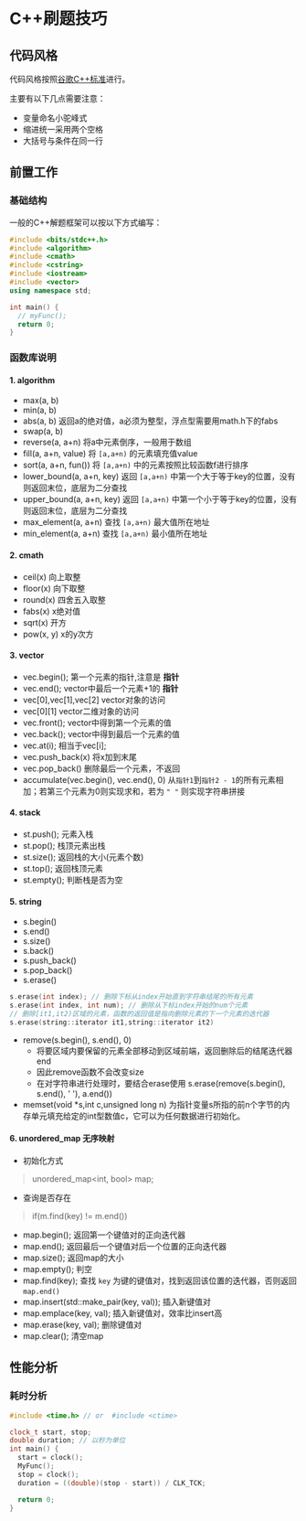 # C++刷题技巧

## 代码风格

代码风格按照[谷歌C++标准](https://zh-google-styleguide.readthedocs.io/en/latest/google-cpp-styleguide/formatting)进行。

主要有以下几点需要注意：

 - 变量命名小驼峰式
 - 缩进统一采用两个空格
 - 大括号与条件在同一行

## 前置工作

### 基础结构

一般的C++解题框架可以按以下方式编写：

```C++
#include <bits/stdc++.h>
#include <algorithm>
#include <cmath>
#include <cstring>
#include <iostream>
#include <vector>
using namespace std;

int main() {
  // myFunc();
  return 0;
}
```

### 函数库说明

#### 1. algorithm
 - max(a, b)
 - min(a, b)
 - abs(a, b) 返回a的绝对值，a必须为整型，浮点型需要用math.h下的fabs
 - swap(a, b)
 - reverse(a, a+n) 将a中元素倒序，一般用于数组
 - fill(a, a+n, value) 将 `[a,a+n)` 的元素填充值value
 - sort(a, a+n, fun()) 将 `[a,a+n)` 中的元素按照比较函数f进行排序
 - lower_bound(a, a+n, key) 返回 `[a,a+n)` 中第一个大于等于key的位置，没有则返回末位，底层为二分查找
 - upper_bound(a, a+n, key) 返回 `[a,a+n)` 中第一个小于等于key的位置，没有则返回末位，底层为二分查找
 - max_element(a, a+n) 查找 `[a,a+n)` 最大值所在地址
 - min_element(a, a+n) 查找 `[a,a+n)` 最小值所在地址

#### 2. cmath
 - ceil(x) 向上取整
 - floor(x) 向下取整
 - round(x) 四舍五入取整
 - fabs(x) x绝对值
 - sqrt(x) 开方
 - pow(x, y) x的y次方

#### 3. vector
 - vec.begin(); 第一个元素的指针,注意是 **指针**
 - vec.end(); vector中最后一个元素+1的 **指针**
 - vec[0],vec[1],vec[2] vector对象的访问
 - vec[0][1] vector二维对象的访问
 - vec.front(); vector中得到第一个元素的值
 - vec.back(); vector中得到最后一个元素的值
 - vec.at(i); 相当于vec[i];
 - vec.push_back(x) 将x加到末尾
 - vec.pop_back() 删除最后一个元素，不返回
 - accumulate(vec.begin(), vec.end(), 0) 从`指针1`到`指针2 - 1`的所有元素相加；若第三个元素为0则实现求和，若为 `" "` 则实现字符串拼接

#### 4. stack
 - st.push(); 元素入栈
 - st.pop(); 栈顶元素出栈
 - st.size(); 返回栈的大小(元素个数)
 - st.top(); 返回栈顶元素
 - st.empty(); 判断栈是否为空

#### 5. string
 - s.begin()
 - s.end()
 - s.size()
 - s.back()
 - s.push_back()
 - s.pop_back()
 - s.erase()
 ```C++
 s.erase(int index); // 删除下标从index开始直到字符串结尾的所有元素
 s.erase(int index, int num); // 删除从下标index开始的num个元素
 // 删除[it1,it2)区域的元素，函数的返回值是指向删除元素的下一个元素的迭代器
 s.erase(string::iterator it1,string::iterator it2)
 ```
 - remove(s.begin(), s.end(), 0)
   - 将要区域内要保留的元素全部移动到区域前端，返回删除后的结尾迭代器end
   - 因此remove函数不会改变size
   - 在对字符串进行处理时，要结合erase使用 s.erase(remove(s.begin(), s.end(), ' '), a.end())
 - memset(void *s,int c,unsigned long n) 为指针变量s所指的前n个字节的内存单元填充给定的int型数值c，它可以为任何数据进行初始化。
 
#### 6. unordered_map 无序映射
 - 初始化方式
 > unordered_map<int, bool> map;
 - 查询是否存在
 > if(m.find(key) != m.end())

 - map.begin(); 返回第一个键值对的正向迭代器
 - map.end(); 返回最后一个键值对后一个位置的正向迭代器
 - map.size(); 返回map的大小
 - map.empty(); 判空
 - map.find(key); 查找 `key` 为键的键值对，找到返回该位置的迭代器，否则返回 `map.end()`
 - map.insert(std::make_pair(key, val)); 插入新键值对
 - map.emplace(key, val); 插入新键值对，效率比insert高
 - map.erase(key, val); 删除键值对
 - map.clear(); 清空map

## 性能分析

### 耗时分析

```C++
#include <time.h> // or  #include <ctime>

clock_t start, stop;
double duration; // 以秒为单位
int main() {
  start = clock();
  MyFunc();
  stop = clock();
  duration = ((double)(stop - start)) / CLK_TCK;

  return 0;
}
```
